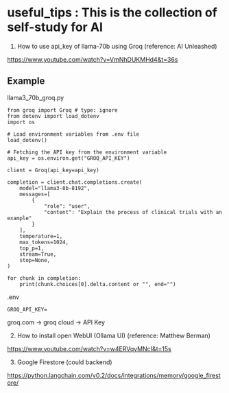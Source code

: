 # useful_tips : This is the collection of self-study for AI

1. How to use api_key of llama-70b using Groq
(reference: AI Unleashed)

https://www.youtube.com/watch?v=VmNhDUKMHd4&t=36s


## Example

llama3_70b_groq.py
```
from groq import Groq # type: ignore
from dotenv import load_dotenv
import os

# Load environment variables from .env file
load_dotenv()

# Fetching the API key from the environment variable
api_key = os.environ.get("GROQ_API_KEY")

client = Groq(api_key=api_key)

completion = client.chat.completions.create(
    model="llama3-8b-8192",
    messages=[
        {
            "role": "user",
            "content": "Explain the process of clinical trials with an example"
        }
    ],
    temperature=1,
    max_tokens=1024,
    top_p=1,
    stream=True,
    stop=None,
)

for chunk in completion:
    print(chunk.choices[0].delta.content or "", end="")
```

.env
```
GROQ_API_KEY=
```

groq.com -> groq cloud -> API Key



2. How to install open WebUI (Ollama UI)
(reference: Matthew Berman)

https://www.youtube.com/watch?v=w4ERVqyMNcI&t=15s


3. Google Firestore (could backend)

https://python.langchain.com/v0.2/docs/integrations/memory/google_firestore/

